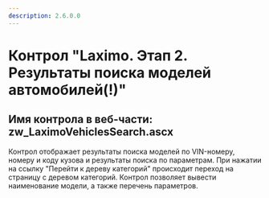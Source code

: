 ```yaml
---
description: 2.6.0.0
---
```


# Контрол "Laximo. Этап 2. Результаты поиска моделей автомобилей\(!\)"

## Имя контрола в веб-части: zw\_LaximoVehiclesSearch.ascx

Контрол отображает результаты поиска моделей по VIN-номеру, номеру и коду кузова и результаты поиска по параметрам. При нажатии на ссылку "Перейти к дереву категорий" происходит переход на страницу с деревом категорий. Контрол позволяет вывести наименование модели, а также перечень параметров.

